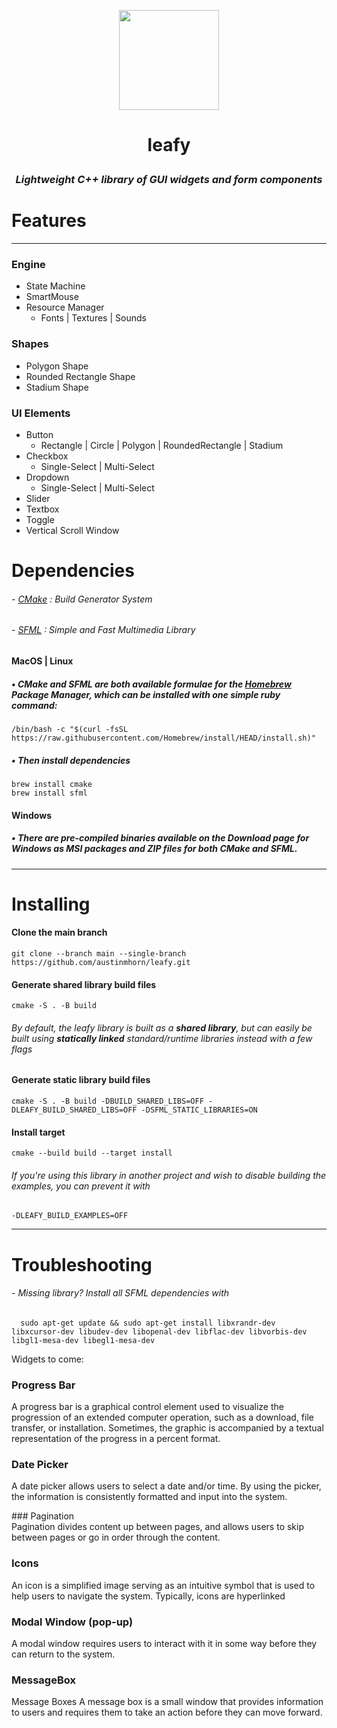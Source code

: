 <p align="center">
  <img src="https://github.com/austinmhorn/leafy/blob/c7fa2f7787ac028775d6a416f2514d8458fdee73/resources/images/icon.png" width="160px" height="160px"> 
</p>

<h1>
   <p align="center">
     <b>leafy</b>
   </p>
</h1>

<h3>
  <p align="center">
    <i>Lightweight C++ library of GUI widgets and form components</i>
  </p>
</h3>


# Features 

---

### Engine

- State Machine
- SmartMouse
- Resource Manager
  - Fonts | Textures | Sounds

### Shapes

- Polygon Shape
- Rounded Rectangle Shape
- Stadium Shape

### UI Elements

- Button
  - Rectangle | Circle | Polygon | RoundedRectangle | Stadium
- Checkbox
  - Single-Select | Multi-Select
- Dropdown
  - Single-Select | Multi-Select
- Slider
- Textbox
- Toggle
- Vertical Scroll Window

# Dependencies

###### - [CMake](https://cmake.org/download/) : Build Generator System
###### - [SFML](https://www.sfml-dev.org/download.php) : Simple and Fast Multimedia Library

#### MacOS | Linux
##### • CMake and SFML are both available formulae for the [Homebrew](https://brew.sh) Package Manager, which can be installed with one simple ruby command:

    /bin/bash -c "$(curl -fsSL https://raw.githubusercontent.com/Homebrew/install/HEAD/install.sh)"

##### • Then install dependencies

    brew install cmake
    brew install sfml

#### Windows
##### • There are pre-compiled binaries available on the Download page for Windows as MSI packages and ZIP files for both CMake and SFML. 

---

# Installing

#### Clone the main branch 

    git clone --branch main --single-branch https://github.com/austinmhorn/leafy.git

#### Generate **shared library** build files
    
    cmake -S . -B build

###### By default, the leafy library is built as a **shared library**, but can easily be built using **statically linked** standard/runtime libraries instead with a few flags
#### Generate **static library** build files

    cmake -S . -B build -DBUILD_SHARED_LIBS=OFF -DLEAFY_BUILD_SHARED_LIBS=OFF -DSFML_STATIC_LIBRARIES=ON 

#### Install target
    
    cmake --build build --target install

###### *If you're using this library in another project and wish to disable building the examples, you can prevent it with*

    -DLEAFY_BUILD_EXAMPLES=OFF

---

# Troubleshooting

###### - Missing library? Install all SFML dependencies with

      sudo apt-get update && sudo apt-get install libxrandr-dev libxcursor-dev libudev-dev libopenal-dev libflac-dev libvorbis-dev libgl1-mesa-dev libegl1-mesa-dev

Widgets to come:

### Progress Bar
A progress bar is a graphical control element used to visualize the progression of an extended computer operation, such as a download, file transfer, or installation. Sometimes, the graphic is accompanied by a textual representation of the progress in a percent format.

### Date Picker
A date picker allows users to select a date and/or time.  By using the picker, the information is consistently formatted and input into the system.

### Pagination	
Pagination divides content up between pages, and allows users to skip between pages or go in order through the content.

### Icons
An icon is a simplified image serving as an intuitive symbol that is used to help users to navigate the system.  Typically, icons are hyperlinked

### Modal Window (pop-up)
A modal window requires users to interact with it in some way before they can return to the system.

### MessageBox
Message Boxes	A message box is a small window that provides information to users and requires them to take an action before they can move forward.
